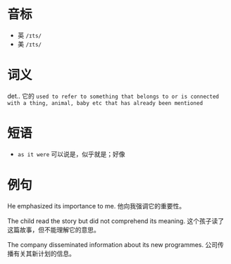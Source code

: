 # 音标

- 英 `/ɪts/`
- 美 `/ɪts/`

# 词义

det.. 它的
`used to refer to something that belongs to or is connected with a thing, animal, baby etc that has already been mentioned`

# 短语

- `as it were` 可以说是，似乎就是；好像

# 例句

He emphasized its importance to me.
他向我强调它的重要性。

The child read the story but did not comprehend its meaning.
这个孩子读了这篇故事，但不能理解它的意思。

The company disseminated information about its new programmes.
公司传播有关其新计划的信息。


